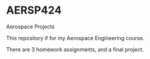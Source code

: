 # AERSP424
Aerospace Projects

This repository if for my Aerospace Engineering course.

There are 3 homework assignments, and a final project.

